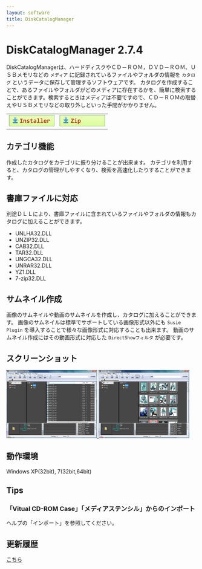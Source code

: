 ```yaml
---
layout: software
title: DiskCatalogManager
---
```


# DiskCatalogManager 2.7.4
DiskCatalogManagerは、ハードディスクやＣＤ－ＲＯＭ，ＤＶＤ－ＲＯＭ、ＵＳＢメモリなどの `メディア` に記録されているファイルやフォルダの情報を `カタログ` というデータに保存して管理するソフトウェアです。
カタログを作成することで、あるファイルやフォルダがどのメディアに存在するかを、簡単に検索することができます。検索するときはメディアは不要ですので、ＣＤ－ＲＯＭの取替えやＵＳＢメモリなどの取り外しといった手間がかかりません。

<table class="dl" cellpadding="0" cellspacing="0" border="0">
	<tr>
		<td>
			<a href="http://bit.ly/23hGwq5" target="_blank" onclick="ga('send','pageview',{'page':'/downloads/DiskCatalogManagerSetup','Title':'DiskCatalogManagerSetup'});">
				<img src="/assets/img/download_exe.jpg" />
			</a>
		</td>
		<td>
			<a href="http://bit.ly/263cVpw" target="_blank" onclick="ga('send','pageview',{'page':'/downloads/DiskCatalogManager','Title':'DiskCatalogManager'});">
				<img src="/assets/img/download_zip.jpg" />
			</a>
		</td>
	</tr>
</table>


## カテゴリ機能
作成したカタログをカテゴリに振り分けることが出来ます。
カテゴリを利用すると、カタログの管理がしやすくなり、検索を高速化したりすることができます。

## 書庫ファイルに対応
別途ＤＬＬにより、書庫ファイルに含まれているファイルやフォルダの情報もカタログに加えることができます。
* UNLHA32.DLL
* UNZIP32.DLL
* CAB32.DLL
* TAR32.DLL
* UNGCA32.DLL
* UNRAR32.DLL
* YZ1.DLL
* 7-zip32.DLL

## サムネイル作成
画像のサムネイルや動画のサムネイルを作成し、カタログに加えることができます。
画像のサムネイルは標準でサポートしている画像形式以外にも `Susie Plugin` を導入することで様々な画像形式に対応することも出来ます。
動画のサムネイル作成にはその動画形式に対応した `DirectShowフィルタ` が必要です。

## スクリーンショット
<div class="snap">
	<a class="fancybox" rel="group" href="/assets/img/DiskCatalogManager_snap01.jpg">
		<img src="/assets/img/DiskCatalogManager_snap01.jpg" width="240" height="180" alt="snap01" border="0" />
	</a>
	<a class="fancybox" rel="group" href="/assets/img/DiskCatalogManager_snap02.jpg">
		<img src="/assets/img/DiskCatalogManager_snap02.jpg" width="240" height="180" alt="snap02" border="0" />
	</a>
	<br class="clear" />
</div>

## 動作環境
Windows XP(32bit), 7(32bit,64bit)

## Tips

### 「Vitual CD-ROM Case」「メディアステンシル」からのインポート
ヘルプの「インポート」を参照してください。

## 更新履歴

[こちら](/software_disk_catalog_manager_changelogs.html)
